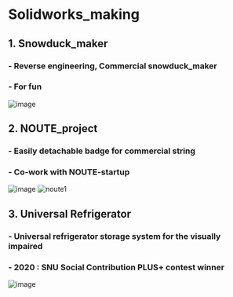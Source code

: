 # Solidworks_making

## 1. Snowduck_maker
### - Reverse engineering, Commercial snowduck_maker 
### - For fun
![image](https://user-images.githubusercontent.com/74540268/169968584-c470d766-c87b-4080-9d84-2b948e47175a.png)



## 2. NOUTE_project
### - Easily detachable badge for commercial string
### - Co-work with NOUTE-startup

![image](https://user-images.githubusercontent.com/74540268/169968646-02b198f7-8226-487e-bc1f-3384b0a5df37.png)
![noute1](https://user-images.githubusercontent.com/74540268/169972979-b0f16584-8961-4f20-b9f3-821c0aa4960a.gif)



## 3. Universal Refrigerator
### - Universal refrigerator storage system for the visually impaired
### - 2020 : SNU Social Contribution PLUS+ contest winner
![image](https://user-images.githubusercontent.com/74540268/169968702-6ea9f29f-1507-4a10-8413-0baa380fa894.png)
